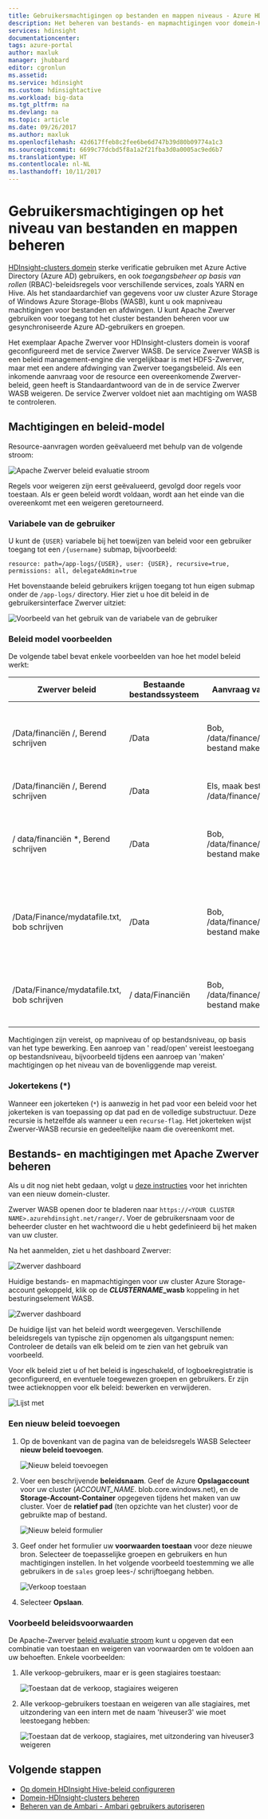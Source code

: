 ```yaml
---
title: Gebruikersmachtigingen op bestanden en mappen niveaus - Azure HDInsight beheren | Microsoft Docs
description: Het beheren van bestands- en mapmachtigingen voor domein-HDInsight-clusters.
services: hdinsight
documentationcenter: 
tags: azure-portal
author: maxluk
manager: jhubbard
editor: cgronlun
ms.assetid: 
ms.service: hdinsight
ms.custom: hdinsightactive
ms.workload: big-data
ms.tgt_pltfrm: na
ms.devlang: na
ms.topic: article
ms.date: 09/26/2017
ms.author: maxluk
ms.openlocfilehash: 42d617ffeb8c2fee6be6d747b39d80b09774a1c3
ms.sourcegitcommit: 6699c77dcbd5f8a1a2f21fba3d0a0005ac9ed6b7
ms.translationtype: HT
ms.contentlocale: nl-NL
ms.lasthandoff: 10/11/2017
---
```

# <a name="manage-user-permissions-at-the-file-and-folder-levels"></a>Gebruikersmachtigingen op het niveau van bestanden en mappen beheren

[HDInsight-clusters domein](hdinsight-domain-joined-introduction.md) sterke verificatie gebruiken met Azure Active Directory (Azure AD) gebruikers, en ook *toegangsbeheer op basis van rollen* (RBAC)-beleidsregels voor verschillende services, zoals YARN en Hive. Als het standaardarchief van gegevens voor uw cluster Azure Storage of Windows Azure Storage-Blobs (WASB), kunt u ook mapniveau machtigingen voor bestanden en afdwingen. U kunt Apache Zwerver gebruiken voor toegang tot het cluster bestanden beheren voor uw gesynchroniseerde Azure AD-gebruikers en groepen.
<!-- [synchronized Azure AD users and groups](hdinsight-sync-aad-users-to-cluster.md). -->

Het exemplaar Apache Zwerver voor HDInsight-clusters domein is vooraf geconfigureerd met de service Zwerver WASB. De service Zwerver WASB is een beleid management-engine die vergelijkbaar is met HDFS-Zwerver, maar met een andere afdwinging van Zwerver toegangsbeleid. Als een inkomende aanvraag voor de resource een overeenkomende Zwerver-beleid, geen heeft is Standaardantwoord van de in de service Zwerver WASB weigeren. De service Zwerver voldoet niet aan machtiging om WASB te controleren.

## <a name="permission-and-policy-model"></a>Machtigingen en beleid-model

Resource-aanvragen worden geëvalueerd met behulp van de volgende stroom:

![Apache Zwerver beleid evaluatie stroom](./media/hdinsight-add-acls-at-file-folder-levels/ranger-policy-evaluation-flow.png)

Regels voor weigeren zijn eerst geëvalueerd, gevolgd door regels voor toestaan. Als er geen beleid wordt voldaan, wordt aan het einde van die overeenkomt met een weigeren geretourneerd.

### <a name="user-variable"></a>Variabele van de gebruiker

U kunt de `{USER}` variabele bij het toewijzen van beleid voor een gebruiker toegang tot een `/{username}` submap, bijvoorbeeld:

```
resource: path=/app-logs/{USER}, user: {USER}, recursive=true, permissions: all, delegateAdmin=true
```

Het bovenstaande beleid gebruikers krijgen toegang tot hun eigen submap onder de `/app-logs/` directory. Hier ziet u hoe dit beleid in de gebruikersinterface Zwerver uitziet:

![Voorbeeld van het gebruik van de variabele van de gebruiker](./media/hdinsight-add-acls-at-file-folder-levels/user-variable.png)

### <a name="policy-model-examples"></a>Beleid model voorbeelden

De volgende tabel bevat enkele voorbeelden van hoe het model beleid werkt:

| Zwerver beleid | Bestaande bestandssysteem | Aanvraag van gebruiker | Resultaat |
| -- | -- | -- | -- |
| /Data/financiën /, Berend schrijven | /Data | Bob, /data/finance/mydatafile.txt bestand maken | TOESTAAN - tussenliggende map 'Financiën' gemaakt, omdat bovenliggend element selectievakje |
| /Data/financiën /, Berend schrijven | /Data | Els, maak bestand /data/finance/mydatafile.txt | DENY - geen overeenkomend beleid |
| / data/financiën *, Berend schrijven | /Data | Bob, /data/finance/mydatafile.txt bestand maken | TOESTAAN - In dit geval het optionele recursieve beleid (`*`) is aanwezig; Zie [jokertekens](#wildcards) |
| /Data/Finance/mydatafile.txt, bob schrijven | /Data | Bob, /data/finance/mydatafile.txt bestand maken | DENY - bovenliggend element controle op ' / gegevens is mislukt omdat er geen beleid is |
| /Data/Finance/mydatafile.txt, bob schrijven | / data/Financiën | Bob, /data/finance/mydatafile.txt bestand maken | DENY - geen beleid voor de controle op '/ data/Financiën' bovenliggend element |

Machtigingen zijn vereist, op mapniveau of op bestandsniveau, op basis van het type bewerking. Een aanroep van ' read/open' vereist leestoegang op bestandsniveau, bijvoorbeeld tijdens een aanroep van 'maken' machtigingen op het niveau van de bovenliggende map vereist.

### <a name="wildcards-"></a>Jokertekens (*)

Wanneer een jokerteken (`*`) is aanwezig in het pad voor een beleid voor het jokerteken is van toepassing op dat pad en de volledige substructuur. Deze recursie is hetzelfde als wanneer u een `recurse-flag`. Het jokerteken wijst Zwerver-WASB recursie en gedeeltelijke naam die overeenkomt met.

## <a name="manage-file-and-folder-level-permissions-with-apache-ranger"></a>Bestands- en machtigingen met Apache Zwerver beheren

Als u dit nog niet hebt gedaan, volgt u [deze instructies](hdinsight-domain-joined-configure.md) voor het inrichten van een nieuw domein-cluster.

Zwerver WASB openen door te bladeren naar `https://<YOUR CLUSTER NAME>.azurehdinsight.net/ranger/`. Voer de gebruikersnaam voor de beheerder cluster en het wachtwoord die u hebt gedefinieerd bij het maken van uw cluster.

Na het aanmelden, ziet u het dashboard Zwerver:

![Zwerver dashboard](./media/hdinsight-add-acls-at-file-folder-levels/ranger-dashboard.png)

Huidige bestands- en mapmachtigingen voor uw cluster Azure Storage-account gekoppeld, klik op de  ***CLUSTERNAME*_wasb** koppeling in het besturingselement WASB.

![Zwerver dashboard](./media/hdinsight-add-acls-at-file-folder-levels/wasb-dashboard-link.png)

De huidige lijst van het beleid wordt weergegeven. Verschillende beleidsregels van typische zijn opgenomen als uitgangspunt nemen: Controleer de details van elk beleid om te zien van het gebruik van voorbeeld.

Voor elk beleid ziet u of het beleid is ingeschakeld, of logboekregistratie is geconfigureerd, en eventuele toegewezen groepen en gebruikers. Er zijn twee actieknoppen voor elk beleid: bewerken en verwijderen.

![Lijst met](./media/hdinsight-add-acls-at-file-folder-levels/policy-list.png)

### <a name="adding-a-new-policy"></a>Een nieuw beleid toevoegen

1. Op de bovenkant van de pagina van de beleidsregels WASB Selecteer **nieuw beleid toevoegen**.

    ![Nieuw beleid toevoegen](./media/hdinsight-add-acls-at-file-folder-levels/add-new.png)

2. Voer een beschrijvende **beleidsnaam**. Geef de Azure **Opslagaccount** voor uw cluster (*ACCOUNT_NAME*. blob.core.windows.net), en de **Storage-Account-Container** opgegeven tijdens het maken van uw cluster. Voer de **relatief pad** (ten opzichte van het cluster) voor de gebruikte map of bestand.

    ![Nieuw beleid formulier](./media/hdinsight-add-acls-at-file-folder-levels/new-policy.png)

3. Geef onder het formulier uw **voorwaarden toestaan** voor deze nieuwe bron. Selecteer de toepasselijke groepen en gebruikers en hun machtigingen instellen. In het volgende voorbeeld toestemming we alle gebruikers in de `sales` groep lees-/ schrijftoegang hebben.

    ![Verkoop toestaan](./media/hdinsight-add-acls-at-file-folder-levels/allow-sales.png)

4. Selecteer **Opslaan**.

### <a name="example-policy-conditions"></a>Voorbeeld beleidsvoorwaarden

De Apache-Zwerver [beleid evaluatie stroom](#permission-and-policy-model) kunt u opgeven dat een combinatie van toestaan en weigeren van voorwaarden om te voldoen aan uw behoeften. Enkele voorbeelden:

1. Alle verkoop-gebruikers, maar er is geen stagiaires toestaan:

    ![Toestaan dat de verkoop, stagiaires weigeren](./media/hdinsight-add-acls-at-file-folder-levels/allow-sales-deny-interns.png)

2. Alle verkoop-gebruikers toestaan en weigeren van alle stagiaires, met uitzondering van een intern met de naam 'hiveuser3' wie moet leestoegang hebben:

    ![Toestaan dat de verkoop, stagiaires, met uitzondering van hiveuser3 weigeren](./media/hdinsight-add-acls-at-file-folder-levels/allow-sales-deny-interns-except-hiveuser3.png)

## <a name="next-steps"></a>Volgende stappen

* [Op domein HDInsight Hive-beleid configureren](hdinsight-domain-joined-run-hive.md)
* [Domein-HDInsight-clusters beheren](hdinsight-domain-joined-manage.md)
* [Beheren van de Ambari - Ambari gebruikers autoriseren](hdinsight-authorize-users-to-ambari.md)

<!-- * [Synchronize Azure AD users and groups](hdinsight-sync-aad-users-to-cluster.md) -->

